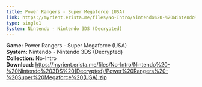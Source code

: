 ```yaml
---
title: Power Rangers - Super Megaforce (USA)
link: https://myrient.erista.me/files/No-Intro/Nintendo%20-%20Nintendo%203DS%20(Decrypted)/Power%20Rangers%20-%20Super%20Megaforce%20(USA).zip
type: single1
System: Nintendo - Nintendo 3DS (Decrypted)
---
```

<b>Game:</b> Power Rangers - Super Megaforce (USA)<br>
<b>System:</b> Nintendo - Nintendo 3DS (Decrypted)<br>
<b>Collection:</b> No-Intro<br>
<b>Download:</b> https://myrient.erista.me/files/No-Intro/Nintendo%20-%20Nintendo%203DS%20(Decrypted)/Power%20Rangers%20-%20Super%20Megaforce%20(USA).zip